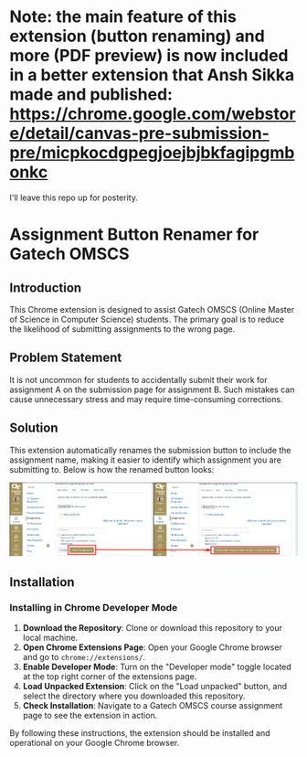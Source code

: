 # Note: the main feature of this extension (button renaming) and more (PDF preview) is now included in a better extension that Ansh Sikka made and published: https://chrome.google.com/webstore/detail/canvas-pre-submission-pre/micpkocdgpegjoejbjbkfagipgmbonkc
I'll leave this repo up for posterity.

# Assignment Button Renamer for Gatech OMSCS

## Introduction

This Chrome extension is designed to assist Gatech OMSCS (Online Master of Science in Computer Science) students. The primary goal is to reduce the likelihood of submitting assignments to the wrong page.

## Problem Statement

It is not uncommon for students to accidentally submit their work for assignment A on the submission page for assignment B. Such mistakes can cause unnecessary stress and may require time-consuming corrections.

## Solution

This extension automatically renames the submission button to include the assignment name, making it easier to identify which assignment you are submitting to. Below is how the renamed button looks:

![Assignment Button Renamer Screenshot](assignment-button-renamer.png)

## Installation

### Installing in Chrome Developer Mode

1. **Download the Repository**: Clone or download this repository to your local machine.
2. **Open Chrome Extensions Page**: Open your Google Chrome browser and go to `chrome://extensions/`.
3. **Enable Developer Mode**: Turn on the "Developer mode" toggle located at the top right corner of the extensions page.
4. **Load Unpacked Extension**: Click on the "Load unpacked" button, and select the directory where you downloaded this repository.
5. **Check Installation**: Navigate to a Gatech OMSCS course assignment page to see the extension in action.

By following these instructions, the extension should be installed and operational on your Google Chrome browser.
